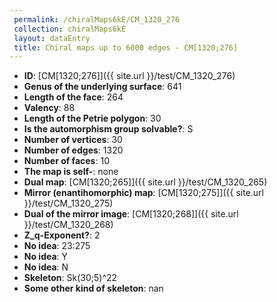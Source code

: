```yaml
--- 
 permalink: /chiralMaps6kE/CM_1320_276 
 collection: chiralMaps6kE
 layout: dataEntry
 title: Chiral maps up to 6000 edges - CM[1320;276]
---
```


- **ID**: [CM[1320;276]]({{ site.url }}/test/CM_1320_276)
- **Genus of the underlying surface**: 641
- **Length of the face**: 264
- **Valency**: 88
- **Length of the Petrie polygon**: 30
- **Is the automorphism group solvable?**: S
- **Number of vertices**: 30
- **Number of edges**: 1320
- **Number of faces**: 10
- **The map is self-**: none
- **Dual map**: [CM[1320;265]]({{ site.url }}/test/CM_1320_265)
- **Mirror (enantihomorphic) map**: [CM[1320;275]]({{ site.url }}/test/CM_1320_275)
- **Dual of the mirror image**: [CM[1320;268]]({{ site.url }}/test/CM_1320_268)
- **Z_q-Exponent?**: 2
- **No idea**:  23:275
- **No idea**: Y
- **No idea**: N
- **Skeleton**: Sk(30;5)^22
- **Some other kind of skeleton**: nan
